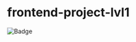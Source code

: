 # frontend-project-lvl1
![Badge](https://github.com/andbilous/frontend-project-lvl1/workflows/lint/badge.svg)